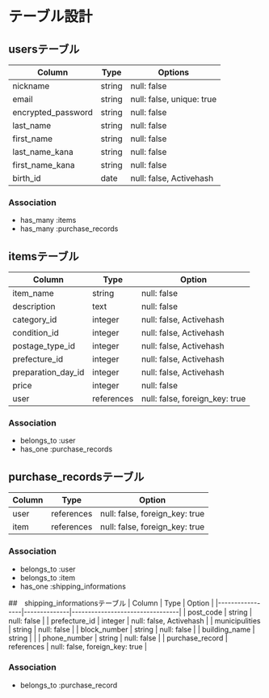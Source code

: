 # テーブル設計

## usersテーブル
| Column                 | Type      | Options                    | 
|------------------------|-----------|----------------------------|
| nickname               | string    | null: false                |
| email                  | string    | null: false, unique: true  |
| encrypted_password     | string    | null: false                |
| last_name              | string    | null: false                |
| first_name             | string    | null: false                |
| last_name_kana         | string    | null: false                |
| first_name_kana        | string    | null: false                |
| birth_id               | date      | null: false, Activehash    |

### Association 
- has_many :items
- has_many :purchase_records


## itemsテーブル
| Column              | Type        | Option                          |
|---------------------|-------------|---------------------------------|
| item_name           | string      | null: false                     |
| description         | text        | null: false                     |
| category_id         | integer     | null: false, Activehash         |
| condition_id        | integer     | null: false, Activehash         |
| postage_type_id     | integer     | null: false, Activehash         |
| prefecture_id       | integer     | null: false, Activehash         |
| preparation_day_id  | integer     | null: false, Activehash         |
| price               | integer     | null: false                     |
| user                | references  | null: false, foreign_key: true  |

### Association
- belongs_to :user
- has_one :purchase_records


## purchase_recordsテーブル
|Column   | Type         | Option                          |
|---------|--------------|---------------------------------|
| user    | references   | null: false, foreign_key: true  |
| item    | references   | null: false, foreign_key: true  |

### Association
- belongs_to :user
- belongs_to :item
- has_one :shipping_informations


##　shipping_informationsテーブル
| Column          | Type         | Option                          |
|-----------------|--------------|---------------------------------|
| post_code       | string       | null: false                     | 
| prefecture_id   | integer      | null: false, Activehash         | 
| municipulities  | string       | null: false                     | 
| block_number    | string       | null: false                     |
| building_name   | string       |                                 |
| phone_number    | string       | null: false                     |
| purchase_record | references   | null: false, foreign_key: true  |

### Association
- belongs_to :purchase_record
